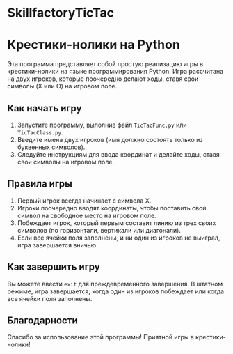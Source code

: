 # SkillfactoryTicTac

# Крестики-нолики на Python

Эта программа представляет собой простую реализацию игры в крестики-нолики на языке программирования Python. Игра рассчитана на двух игроков, которые поочередно делают ходы, ставя свои символы (X или O) на игровом поле.

## Как начать игру

1. Запустите программу, выполнив файл `TicTacFunc.py` или `TicTacClass.py`.
2. Введите имена двух игроков (имя должно состоять только из буквенных символов).
3. Следуйте инструкциям для ввода координат и делайте ходы, ставя свои символы на игровом поле.

## Правила игры

1. Первый игрок всегда начинает с символа X.
2. Игроки поочередно вводят координаты, чтобы поставить свой символ на свободное место на игровом поле.
3. Побеждает игрок, который первым составит линию из трех своих символов (по горизонтали, вертикали или диагонали).
4. Если все ячейки поля заполнены, и ни один из игроков не выиграл, игра завершается вничью.

## Как завершить игру

Вы можете ввести `exit` для преждевременного завершения. 
В штатном режиме, игра завершается, когда один из игроков побеждает или когда все ячейки поля заполнены.

## Благодарности

Спасибо за использование этой программы! Приятной игры в крестики-нолики!
